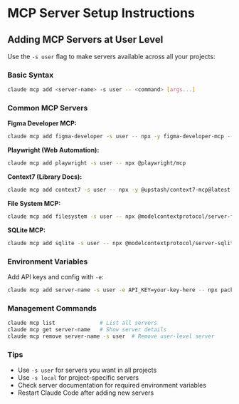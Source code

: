 # MCP Server Setup Instructions

## Adding MCP Servers at User Level

Use the `-s user` flag to make servers available across all your projects:

### Basic Syntax

```bash
claude mcp add <server-name> -s user -- <command> [args...]
```

### Common MCP Servers

**Figma Developer MCP:**

```bash
claude mcp add figma-developer -s user -- npx -y figma-developer-mcp --figma-api-key=YOUR_FIGMA_TOKEN --stdio
```

**Playwright (Web Automation):**

```bash
claude mcp add playwright -s user -- npx @playwright/mcp
```

**Context7 (Library Docs):**

```bash
claude mcp add context7 -s user -- npx -y @upstash/context7-mcp@latest
```

**File System MCP:**

```bash
claude mcp add filesystem -s user -- npx @modelcontextprotocol/server-filesystem /path/to/directory
```

**SQLite MCP:**

```bash
claude mcp add sqlite -s user -- npx @modelcontextprotocol/server-sqlite --db-path /path/to/database.db
```

### Environment Variables

Add API keys and config with `-e`:

```bash
claude mcp add server-name -s user -e API_KEY=your-key-here -- npx package-name
```

### Management Commands

```bash
claude mcp list              # List all servers
claude mcp get server-name   # Show server details
claude mcp remove server-name -s user  # Remove user-level server
```

### Tips

- Use `-s user` for servers you want in all projects
- Use `-s local` for project-specific servers
- Check server documentation for required environment variables
- Restart Claude Code after adding new servers
